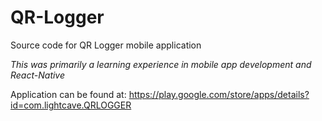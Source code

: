 # QR-Logger
Source code for QR Logger mobile application

*This was primarily a learning experience in mobile app development and React-Native*


Application can be found at: https://play.google.com/store/apps/details?id=com.lightcave.QRLOGGER
